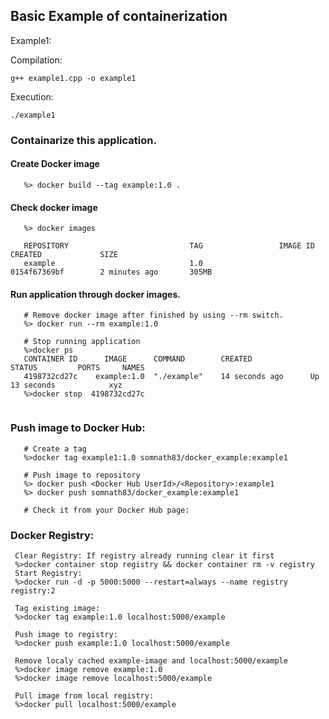 ## Basic Example of containerization

 Example1:
 
 Compilation:
 ```
 g++ example1.cpp -o example1 
 ```
 
 Execution:
 ```
 ./example1
 ```


### Containarize this application.
 
#### Create Docker image
```
   %> docker build --tag example:1.0 .
```
#### Check docker image
```
   %> docker images

   REPOSITORY                           TAG                 IMAGE ID            CREATED             SIZE
   example                              1.0                 0154f67369bf        2 minutes ago       305MB
```
#### Run application through docker images.
```
   # Remove docker image after finished by using --rm switch. 
   %> docker run --rm example:1.0 

   # Stop running application
   %>docker ps
   CONTAINER ID      IMAGE      COMMAND        CREATED             STATUS         PORTS     NAMES
   4198732cd27c    example:1.0  "./example"    14 seconds ago      Up 13 seconds            xyz
   %>docker stop  4198732cd27c
   
```
### Push image to Docker Hub:
```
   # Create a tag
   %>docker tag example1:1.0 somnath83/docker_example:example1

   # Push image to repository
   %> docker push <Docker Hub UserId>/<Repository>:example1
   %> docker push somnath83/docker_example:example1

   # Check it from your Docker Hub page: 
``` 

### Docker Registry:
```
 Clear Registry: If registry already running clear it first
 %>docker container stop registry && docker container rm -v registry
 Start Registry:
 %>docker run -d -p 5000:5000 --restart=always --name registry registry:2

 Tag existing image: 
 %>docker tag example:1.0 localhost:5000/example
 
 Push image to registry:
 %>docker push example:1.0 localhost:5000/example

 Remove localy cached example-image and localhost:5000/example
 %>docker image remove example:1.0
 %>docker image remove localhost:5000/example

 Pull image from local registry:
 %>docker pull localhost:5000/example

```




